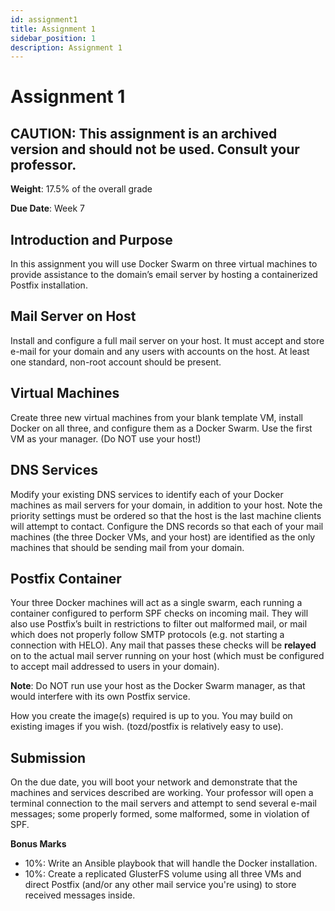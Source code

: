 ```yaml
---
id: assignment1
title: Assignment 1
sidebar_position: 1
description: Assignment 1
---
```


# Assignment 1

## CAUTION: This assignment is an archived version and should not be used. Consult your professor.

**Weight**: 17.5% of the overall grade

**Due Date**: Week 7

## Introduction and Purpose

In this assignment you will use Docker Swarm on three virtual machines to provide assistance to the domain’s email server by hosting a containerized Postfix installation.

## Mail Server on Host

Install and configure a full mail server on your host. It must accept and store e-mail for your domain and any users with accounts on the host. At least one standard, non-root account should be present.

## Virtual Machines

Create three new virtual machines from your blank template VM, install Docker on all three, and configure them as a Docker Swarm. Use the first VM as your manager. (Do NOT use your host!)

## DNS Services

Modify your existing DNS services to identify each of your Docker machines as mail servers for your domain, in addition to your host. Note the priority settings must be ordered so that the host is the last machine clients will attempt to contact. Configure the DNS records so that each of your mail machines (the three Docker VMs, and your host) are identified as the only machines that should be sending mail from your domain.

## Postfix Container

Your three Docker machines will act as a single swarm, each running a container configured to perform SPF checks on incoming mail. They will also use Postfix’s built in restrictions to filter out malformed mail, or mail which does not properly follow SMTP protocols (e.g. not starting a connection with HELO). Any mail that passes these checks will be **relayed** on to the actual mail server running on your host (which must be configured to accept mail addressed to users in your domain).

**Note**: Do NOT run use your host as the Docker Swarm manager, as that would interfere with its own Postfix service.

How you create the image(s) required is up to you. You may build on existing images if you wish. (tozd/postfix is relatively easy to use).

## Submission

On the due date, you will boot your network and demonstrate that the machines and services described are working. Your professor will open a terminal connection to the mail servers and attempt to send several e-mail messages; some properly formed, some malformed, some in violation of SPF.

**Bonus Marks**

- 10%: Write an Ansible playbook that will handle the Docker installation.
- 10%: Create a replicated GlusterFS volume using all three VMs and direct Postfix (and/or any other mail service you're using) to store received messages inside.
